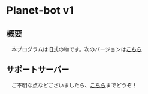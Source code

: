 # Planet-bot v1
## 概要
　本プログラムは旧式の物です。次のバージョンは[こちら](https://github.com/Planet-bot-project/Planet-Bot-v2)

## サポートサーバー
　ご不明な点などございましたら、[こちら](https://discord.gg/uYYaVRuUuJ)までどうぞ！
